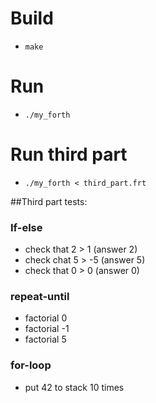 # Build
- ```make```

# Run
- ```./my_forth```

# Run third part
- ```./my_forth < third_part.frt```

##Third part tests:

### If-else
- check that 2 > 1 (answer 2)
- check chat 5 > -5 (answer 5)
- check that 0 > 0 (answer 0)

### repeat-until
- factorial 0
- factorial -1
- factorial 5

### for-loop
- put 42 to stack 10 times


